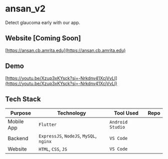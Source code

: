 # ansan_v2

Detect glaucoma early with our app.

## Website [Coming Soon]

[https://ansan.cb.amrita.edu](https://ansan.cb.amrita.edu)

## Demo

[https://youtu.be/Xzup3xKYsck?si=-Nrkdnv41XcjVvLI](https://youtu.be/Xzup3xKYsck?si=-Nrkdnv41XcjVvLI)

## Tech Stack

| Purpose | Technology | Tool Used | Repo |
| ------- | ---------- | --------- | ---- |
| Mobile App | `Flutter` | `Android Studio` | 
| Backend | `ExpressJS`, `NodeJS`, `MySQL`, `nginx` | `VS Code` | 
| Website | `HTML`, `CSS`, `JS` | `VS Code` |

